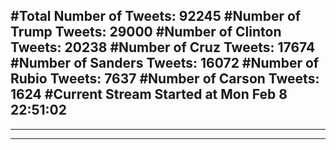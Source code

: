 #Total Number of Tweets: 92245 
#Number of Trump Tweets: 29000
#Number of Clinton Tweets: 20238
#Number of Cruz Tweets: 17674
#Number of Sanders Tweets: 16072
#Number of Rubio Tweets: 7637
#Number of Carson Tweets: 1624
#Current Stream Started at Mon Feb  8 22:51:02
---
---
---
